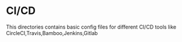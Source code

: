 <h1>CI/CD</h1>

This directories contains basic config files for different CI/CD tools like CircleCI,Travis,Bamboo,Jenkins,Gitlab